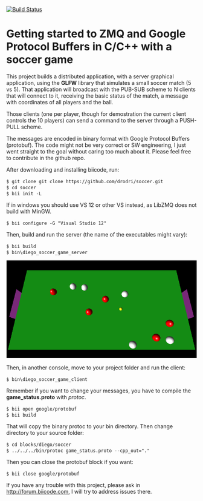 
[![Build Status](https://webapi.biicode.com/v1/badges/diego/diego/soccer/master)](https://www.biicode.com/diego/soccer) 

# Getting started to ZMQ and Google Protocol Buffers in C/C++ with a soccer game

This project builds a distributed application, with a server graphical application, using the **GLFW** library that simulates a small soccer match (5 vs 5). That application will broadcast with the PUB-SUB scheme to N clients that will connect to it, receiving the basic status of the match, a message with coordinates of all players and the ball.

Those clients (one per player, though for demostration the current client controls the 10 players) can send a command to the server through a PUSH-PULL scheme.

The messages are encoded in binary format with Google Protocol Buffers (protobuf). The code might not be very correct or SW engineering, I just went straight to the goal without caring too much about it. Please feel free to contribute in the github repo.


After downloading and installing biicode, run:

	$ git clone git clone https://github.com/drodri/soccer.git
	$ cd soccer
	$ bii init -L

If in windows you should use VS 12 or other VS instead, as LibZMQ does not build with MinGW.

	$ bii configure -G "Visual Studio 12" 

Then, build and run the server (the name of the executables might vary):

	$ bii build
	$ bin\diego_soccer_game_server


![Match](https://raw.githubusercontent.com/drodri/soccer/master/match.png)


Then, in another console, move to your project folder and run the client:

	$ bin\diego_soccer_game_client

Remember if you want to change your messages, you have to compile the **game_status.proto** with *protoc*.

	$ bii open google/protobuf
	$ bii build

That will copy the binary protoc to your bin directory. Then change directory to your source folder:

	$ cd blocks/diego/soccer
	$ ../../../bin/protoc game_status.proto --cpp_out="."

Then you can close the protobuf block if you want:

	$ bii close google/protobuf

If you have any trouble with this project, please ask in http://forum.biicode.com, I will try to address issues there.
